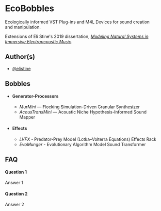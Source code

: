 
# EcoBobbles


Ecologically informed VST Plug-ins and M4L Devices for sound creation and manipulation. 

Extensions of Eli Stine's 2019 dissertation, [*Modeling Natural Systems in Immersive Electroacoustic Music*](http://www.elistine.com/diss).




## Author(s)

- [@elistine](https://www.github.com/elistine)


## Bobbles

- #### Generator-Processors

    - *MurMini* — Flocking Simulation-Driven Granular Synthesizer
    - *AcousTransMini* — Acoustic Niche Hypothesis-Informed Sound Mapper

- #### Effects
    - *LVFX* - Predator-Prey Model (Lotka–Volterra Equations) Effects Rack
    - *EvoMunger* - Evolutionary Algorithm Model Sound Transformer


## FAQ

#### Question 1

Answer 1

#### Question 2

Answer 2

